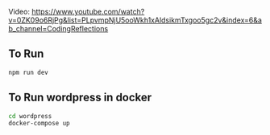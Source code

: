 Video: https://www.youtube.com/watch?v=0ZK09o6RjPg&list=PLpvmpNjU5ooWkh1xAldsikmTxgoo5gc2v&index=6&ab_channel=CodingReflections


## To Run

```bash
npm run dev
```


## To Run wordpress in docker

```bash
cd wordpress
docker-compose up
```
